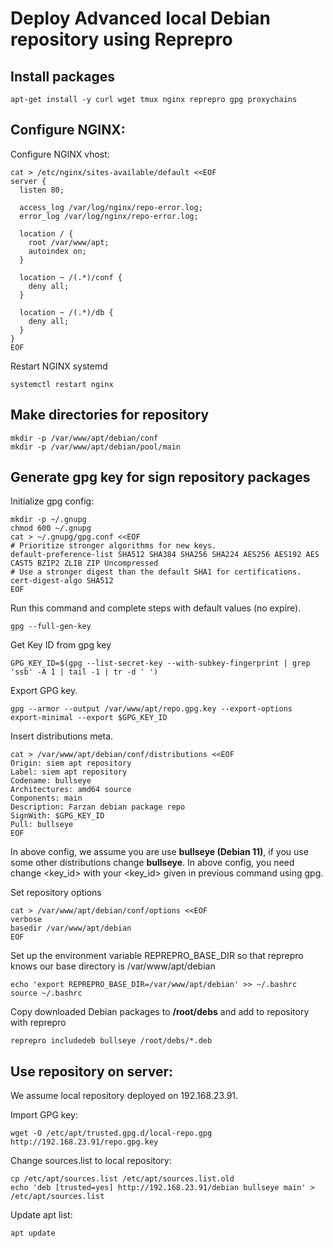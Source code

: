 # Deploy Advanced local Debian repository using Reprepro

## Install packages
```
apt-get install -y curl wget tmux nginx reprepro gpg proxychains
```

## Configure NGINX:
Configure NGINX vhost:
```
cat > /etc/nginx/sites-available/default <<EOF
server {
  listen 80;

  access_log /var/log/nginx/repo-error.log;
  error_log /var/log/nginx/repo-error.log;

  location / {
    root /var/www/apt;
    autoindex on;
  }

  location ~ /(.*)/conf {
    deny all;
  }

  location ~ /(.*)/db {
    deny all;
  }
}
EOF
```

Restart NGINX systemd
```
systemctl restart nginx
```


## Make directories for repository
```
mkdir -p /var/www/apt/debian/conf
mkdir -p /var/www/apt/debian/pool/main
```

## Generate gpg key for sign repository packages
Initialize gpg config:
```
mkdir -p ~/.gnupg
chmod 600 ~/.gnupg
cat > ~/.gnupg/gpg.conf <<EOF
# Prioritize stronger algorithms for new keys.
default-preference-list SHA512 SHA384 SHA256 SHA224 AES256 AES192 AES CAST5 BZIP2 ZLIB ZIP Uncompressed
# Use a stronger digest than the default SHA1 for certifications.
cert-digest-algo SHA512
EOF
```


Run this command and complete steps with default values (no expire).
```
gpg --full-gen-key
```

Get Key ID from gpg key
```
GPG_KEY_ID=$(gpg --list-secret-key --with-subkey-fingerprint | grep 'ssb' -A 1 | tail -1 | tr -d ' ')
```

Export GPG key.
```
gpg --armor --output /var/www/apt/repo.gpg.key --export-options export-minimal --export $GPG_KEY_ID
```

Insert distributions meta.

```
cat > /var/www/apt/debian/conf/distributions <<EOF
Origin: siem apt repository
Label: siem apt repository
Codename: bullseye
Architectures: amd64 source
Components: main
Description: Farzan debian package repo
SignWith: $GPG_KEY_ID
Pull: bullseye
EOF
```

In above config, we assume you are use **bullseye (Debian 11)**, if you use some other distributions change **bullseye**.
In above config, you need change <key_id> with your <key_id> given in previous command using gpg.

Set repository options
```
cat > /var/www/apt/debian/conf/options <<EOF
verbose
basedir /var/www/apt/debian
EOF
```

Set up the environment variable REPREPRO_BASE_DIR so that reprepro knows our base directory is /var/www/apt/debian
```
echo 'export REPREPRO_BASE_DIR=/var/www/apt/debian' >> ~/.bashrc
source ~/.bashrc
```

Copy downloaded Debian packages to **/root/debs** and add to repository with reprepro
```
reprepro includedeb bullseye /root/debs/*.deb
```


## Use repository on server:
We assume local repository deployed on 192.168.23.91.

Import GPG key:
```
wget -O /etc/apt/trusted.gpg.d/local-repo.gpg http://192.168.23.91/repo.gpg.key
```

Change sources.list to local repository:
```
cp /etc/apt/sources.list /etc/apt/sources.list.old
echo 'deb [trusted=yes] http://192.168.23.91/debian bullseye main' > /etc/apt/sources.list
```

Update apt list:
```
apt update
```
